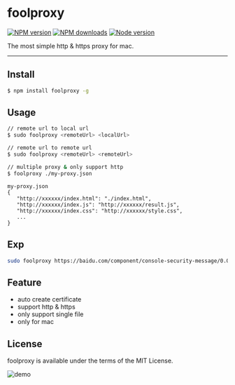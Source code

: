 # foolproxy
    
<!--
[![Build Status][ci-img]][ci-url]
[![Coverage Status][cover-img]][cover-url]
-->

[![NPM version][npm-version]][npm-url]
[![NPM downloads][npm-download]][npm-url]
[![Node version][node-version]][npm-url]

[ci-img]: https://travis-ci.org/nikogu/zhuang.svg
[ci-url]: https://travis-ci.org/nikogu/zhuang

[cover-img]: https://coveralls.io/repos/nikogu/zhuang/badge.svg?branch=master&service=github
[cover-url]: https://coveralls.io/github/nikogu/zhuang?branch=master

[npm-version]: https://img.shields.io/npm/v/foolproxy.svg?style=flat
[npm-download]: http://img.shields.io/npm/dm/foolproxy.svg?style=flat
[npm-url]: https://npmjs.org/package/foolproxy

[node-version]: https://img.shields.io/badge/node.js-%3E=_2.3.3-green.svg?style=flat   
    
The most simple http & https proxy for mac.
    
---
    
## Install

```bash
$ npm install foolproxy -g
```
    
## Usage
    
```bash
// remote url to local url
$ sudo foolproxy <remoteUrl> <localUrl>

// remote url to remote url
$ sudo foolproxy <remoteUrl> <remoteUrl>

// multiple proxy & only support http
$ foolproxy ./my-proxy.json
```

```
my-proxy.json
{
   "http://xxxxxx/index.html": "./index.html",
   "http://xxxxxx/index.js": "http://xxxxxx/result.js",
   "http://xxxxxx/index.css": "http://xxxxxx/style.css",
   ...
}
```

    
## Exp
    
```bash
sudo foolproxy https://baidu.com/component/console-security-message/0.0.2/index.js ./index.js
```
    
## Feature
- auto create certificate
- support http & https
- only support single file
- only for mac


## License

foolproxy is available under the terms of the MIT License.
    
![demo](https://cloud.githubusercontent.com/assets/1179603/11390116/b32a781c-9381-11e5-964e-1890d25fc3d6.gif)
